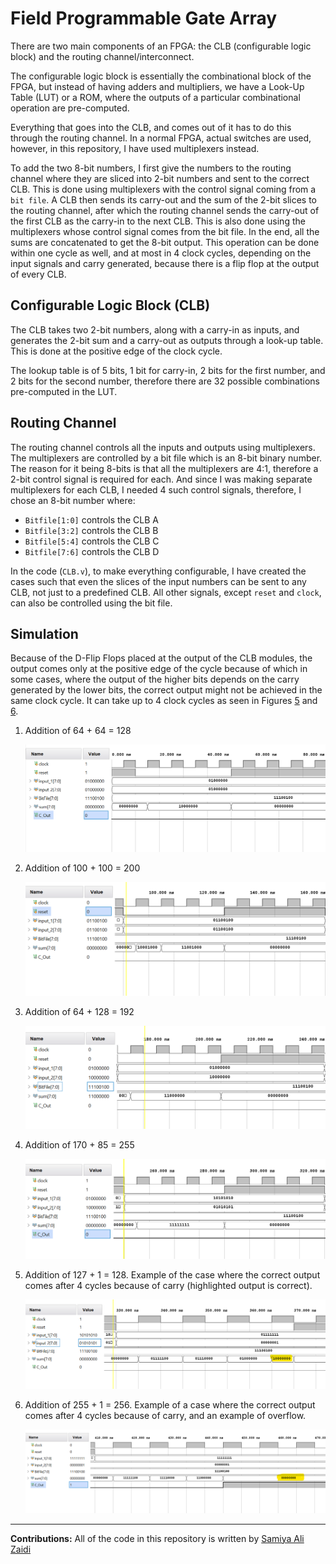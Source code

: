 # Field Programmable Gate Array

There are two main components of an FPGA: the CLB (configurable logic block) and the routing channel/interconnect.

The configurable logic block is essentially the combinational block of the FPGA, but instead of having adders and multipliers, we have a Look-Up Table (LUT) or a ROM, where the outputs of a particular combinational operation are pre-computed.

Everything that goes into the CLB, and comes out of it has to do this through the routing channel. In a normal FPGA, actual switches are used, however, in this repository, I have used multiplexers instead. 

To add the two 8-bit numbers, I first give the numbers to the routing channel where they are sliced into 2-bit numbers and sent to the correct CLB. This is done using multiplexers with the control signal coming from a ``bit file``. A CLB then sends its carry-out and the sum of the 2-bit slices to the routing channel, after which the routing channel sends the carry-out of the first CLB as the carry-in to the next CLB. This is also done using the multiplexers whose control signal comes from the bit file. In the end, all the sums are concatenated to get the 8-bit output. This operation can be done within one cycle as well, and at most in 4 clock cycles, depending on the input signals and carry generated, because there is a flip flop at the output of every CLB.

## Configurable Logic Block (CLB)
The CLB takes two 2-bit numbers, along with a carry-in as inputs, and generates the 2-bit sum and a carry-out as outputs through a look-up table. This is done at the positive edge of the clock cycle.

The lookup table is of 5 bits, 1 bit for carry-in, 2 bits for the first number, and 2 bits for the second number, therefore there are 32 possible combinations pre-computed in the LUT. 

## Routing Channel
The routing channel controls all the inputs and outputs using multiplexers. The multiplexers are controlled by a bit file which is an 8-bit binary number. The reason for it being 8-bits is that all the multiplexers are 4:1, therefore a 2-bit control signal is required for each. And since I was making separate multiplexers for each CLB, I needed 4 such control signals, therefore, I chose an 8-bit number where:

- ``Bitfile[1:0]`` controls the CLB A
- ``Bitfile[3:2]`` controls the CLB B
- ``Bitfile[5:4]`` controls the CLB C
- ``Bitfile[7:6]`` controls the CLB D

In the code (``CLB.v``), to make everything configurable, I have created the cases such that even the slices of the input numbers can be sent to any CLB, not just to a predefined CLB. All other signals, except ``reset`` and ``clock``, can also be controlled using the bit file.

## Simulation
Because of the D-Flip Flops placed at the output of the CLB modules, the output comes only at the positive edge of the cycle because of which in some cases, where the output of the higher bits depends on the carry generated by the lower bits, the correct output might not be achieved in the same clock cycle. It can take up to 4 clock cycles as seen in Figures [5](img/wf-5.png) and [6](img/wf-6.png).

1. Addition of 64 + 64 = 128
   <p align="center">
   <img src="img/wf-1.png" alt="waveform">
  </p>

2. Addition of 100 + 100 = 200
   <p align="center">
    <img src="img/wf-2.png" alt="waveform">
   </p>

3. Addition of 64 + 128 = 192
   <p align="center">
    <img src="img/wf-3.png" alt="waveform">
   </p>

4. Addition of 170 + 85 = 255
   <p align="center">
    <img src="img/wf-4.png" alt="waveform">
   </p>

5. Addition of 127 + 1 = 128. Example of the case where the correct output comes after 4 cycles because of carry (highlighted output is correct).
   <p align="center">
    <img src="img/wf-5.png" alt="waveform">
   </p>

6. Addition of 255 + 1 = 256. Example of a case where the correct output comes after 4 cycles because of carry, and an example of overflow.
   <p align="center">
    <img src="img/wf-6.png" alt="waveform">
   </p>

---
**Contributions:** All of the code in this repository is written by [Samiya Ali Zaidi](https://www.linkedin.com/in/samiya-ali-zaidi)

